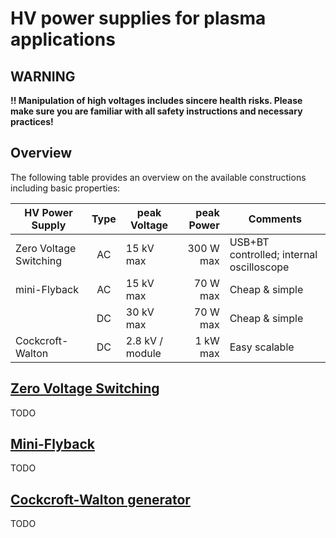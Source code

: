 # HV power supplies for plasma applications

## WARNING

**!! Manipulation of high voltages includes sincere health risks. Please make sure you are familiar with all safety instructions and necessary practices!**

## Overview

The following table provides an overview on the available constructions including basic properties:

| HV Power Supply        | Type | peak Voltage    | peak Power | Comments |
|------------------------|:----:|-----------------|-----------:|----------|
| Zero Voltage Switching |  AC  |  15 kV max      |  300 W max | USB+BT controlled; internal oscilloscope |
| mini-Flyback           |  AC  |  15 kV max      |   70 W max | Cheap & simple |
|                        |  DC  |  30 kV max      |   70 W max | Cheap & simple |
| Cockcroft-Walton       |  DC  | 2.8 kV / module |   1 kW max | Easy scalable  |

## [Zero Voltage Switching](HV_power_supplies/mini-Flyback/)

TODO

## [Mini-Flyback](HV_power_supplies/ZVS-driver/)

TODO

## [Cockcroft-Walton generator](HV_power_supplies/Cockcroft-Walton/)

TODO
